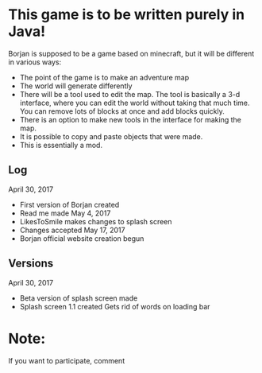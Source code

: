 # This game is to be written purely in Java! #
Borjan is supposed to be a game based on minecraft, but it will be different in various ways:
* The point of the game is to make an adventure map
* The world will generate differently
* There will be a tool used to edit the map. The tool is basically a 3-d interface, where you can edit the world without taking that much time. You can remove lots of blocks at once and add blocks quickly.
* There is an option to make new tools in the interface for making the map.
* It is possible to copy and paste objects that were made.
* This is essentially a mod.

## Log ##
April 30, 2017
- First version of Borjan created
- Read me made
May 4, 2017
- LikesToSmile makes changes to splash screen
- Changes accepted
May 17, 2017
- Borjan official website creation begun
## Versions ##
April 30, 2017
- Beta version of splash screen made
- Splash screen 1.1 created
     Gets rid of words on loading bar
# Note: #
If you want to participate, comment
